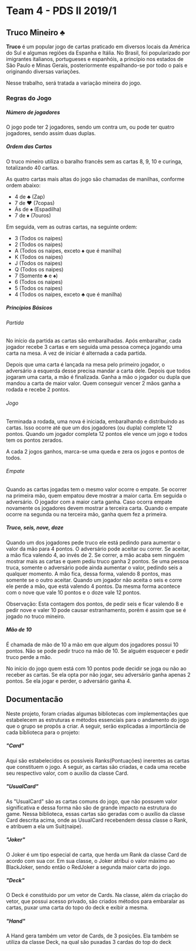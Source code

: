 # Team 4 - PDS ll 2019/1

## Truco Mineiro :clubs:

**Truco** é um popular jogo de cartas praticado em diversos locais da América do Sul e algumas regiões da Espanha e Itália. No Brasil, foi popularizado por imigrantes italianos, portugueses e espanhóis, a princípio nos estados de São Paulo e Minas Gerais, posteriormente espalhando-se por todo o país e originando diversas variações.

Nesse trabalho, será tratada a variação mineira do jogo.

### Regras do Jogo

##### Número de jogadores

O jogo pode ter 2 jogadores, sendo um contra um, ou pode ter quatro jogadores, sendo assim duas duplas.


##### Ordem das Cartas

O truco mineiro utiliza o baralho francês sem as cartas 8, 9, 10 e curinga, totalizando 40 cartas.

As quatro cartas mais altas do jogo são chamadas de manilhas, conforme ordem abaixo:

- 4 de :clubs: (Zap)
- 7 de :hearts: (7copas)
- Ás de :spades: (Espadilha)
- 7 de :diamonds: (7ouros)

Em seguida, vem as outras cartas, na seguinte ordem:

- 3 (Todos os naipes)
- 2 (Todos os naipes)
- A (Todos os naipes, exceto :spades: que é manilha)
- K (Todos os naipes)
- J (Todos os naipes)
- Q (Todos os naipes)
- 7 (Somente :clubs: e :spades:)
- 6 (Todos os naipes)
- 5 (Todos os naipes)
- 4 (Todos os naipes, exceto :clubs: que é manilha)


##### Princípios Básicos

###### Partida
No início da partida as cartas são embaralhadas. Após embaralhar, cada jogador recebe 3 cartas e em seguida uma pessoa começa jogando uma carta na mesa. A vez de iniciar é alternada a cada partida.

Depois que uma carta é lançada na mesa pelo primeiro jogador, o adversário a esquerda desse precisa mandar a carta dele. Depois que todos jogaram uma carta, a mão é finalizada. Ganha a mão o jogador ou dupla que mandou a carta de maior valor. Quem conseguir vencer 2 mãos ganha a rodada e recebe 2 pontos.

###### Jogo
Terminada a rodada, uma nova é iniciada, embaralhando e distribuíndo as cartas. Isso ocorre até que um dos jogadores (ou dupla) complete 12 pontos. Quando um jogador completa 12 pontos ele vence um jogo e todos tem os pontos zerados. 

A cada 2 jogos ganhos, marca-se uma queda e zera os jogos e pontos de todos.

###### Empate
Quando as cartas jogadas tem o mesmo valor ocorre o empate.
Se ocorrer na primeira mão, quem empatou deve mostrar a maior carta. Em seguida o adversário. O jogador com a maior carta ganha. Caso ocorra empate novamente os jogadores devem mostrar a terceira carta.
Quando o empate ocorre na segunda ou na terceira mão, ganha quem fez a primeira.


##### Truco, seis, nove, doze

Quando um dos jogadores pede truco ele está pedindo para aumentar o valor da mão para 4 pontos. O adversário pode aceitar ou correr. Se aceitar, a mão fica valendo 4, ao invés de 2. Se correr, a mão acaba sem ninguém mostrar mais as cartas e quem pediu truco ganha 2 pontos.
Se uma pessoa truca, somente o adversário pode ainda aumentar o valor, pedindo seis a qualquer momento. A mão fica, dessa forma, valendo 8 pontos, mas somente se o outro aceitar. Quando um jogador não aceita o seis e corre ele perde a mão, que está valendo 4 pontos.
Da mesma forma acontece com o nove que vale 10 pontos e o doze vale 12 pontos.

Observação: Esta contagem dos pontos, de pedir seis e ficar valendo 8 e pedir nove e valer 10 pode causar estranhamento, porém é assim que se é jogado no truco mineiro.


##### Mão de 10

É chamada de mão de 10 a mão em que algum dos jogadores possui 10 pontos. Não se pode pedir truco na mão de 10.
Se alguém esquecer e pedir truco perde a mão.

No início do jogo quem está com 10 pontos pode decidir se joga ou não ao receber as cartas.
Se ela opta por não jogar, seu adversário ganha apenas 2 pontos. Se ela jogar e perder, o adversário ganha 4.

## Documentacão
  Neste projeto, foram criadas algumas bibliotecas com implementações que estabelecem as estruturas e métodos essenciais para o andamento do jogo que o grupo se propôs a criar. A seguir, serão explicadas a importância de cada biblioteca para o projeto: 
  ##### "Card"
  Aqui são estabelecidos os possíveis Ranks(Pontuações) inerentes as cartas que constituem o jogo. A seguir, as cartas são criadas, e cada uma recebe seu respectivo valor, com o auxílio da classe Card.
  
  ##### "UsualCard"
  As "UsualCard" são as cartas comuns do jogo, que não possuem valor significativa e dessa forma não são de grande impacto na estrutura do game. Nessa biblioteca, essas cartas são geradas com o auxílio da classe Card descrita acima, onde as UsualCard recebendem dessa classe o Rank, e atribuem a ela um Suit(naipe).
  
  ##### "Joker"
  O Joker é um tipo especial de carta, que herda um Rank da classe Card de acordo com sua cor. Em sua classe, o Joker atribui o valor máximo ao BlackJoker, sendo então o RedJoker a segunda maior carta do jogo. 
  
  ##### "Deck"
  O Deck é constituido por um vetor de Cards. Na classe, além da criação do vetor, que possui acesso privado, são criados métodos para embaralar as cartas, puxar uma carta do topo do deck e exibir a mesma.
  
  ##### "Hand"
  A Hand gera também um vetor de Cards, de 3 posições. Ela também se utiliza da classe Deck, na qual são puxadas 3 cardas do top do deck

